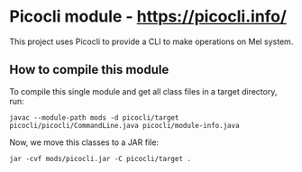 # Picocli module - https://picocli.info/

This project uses Picocli to provide a CLI to make operations on Mel system.

## How to compile this module

To compile this single module and get all class files in a target directory, run:

```
javac --module-path mods -d picocli/target picocli/picocli/CommandLine.java picocli/module-info.java
```

Now, we move this classes to a JAR file:

```
jar -cvf mods/picocli.jar -C picocli/target .
```
